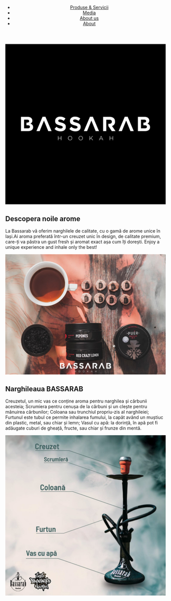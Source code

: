 <!DOCTYPE html>
<html>

<head>
 <title>"Bassarab Hookah"</title>
 <link rel="stylesheet" href="style.css">
</head>
  <body>
    <header>
      <nav>
        <ul>
          <li><a href="prod">Produse & Servicii</a></li>
          <li><a href="media">Media</a></li>
	  <li><a href="about">About us</a></li>
          <li><a href="footer">About</a></li>
        </ul>
      </nav>
    </header>
    <main>
      <div class="top">
	<img src="bsrbmain.jpg">
     	    </div>
      <div id="arom">
	      <h2>Descopera noile arome</h2>
	      <p>La Bassarab vă oferim narghilele de calitate, cu o gamă de arome unice în Iași.Ai aroma preferată într-un creuzet unic în design, de calitate premium, care-ți va păstra un gust fresh și aromat exact așa cum îți dorești. Enjoy a unique experience and inhale only the best!</p>
	      <img id="aroma1" src="arome1.jpg">
	    </div>
      <div id="narghil">
	      <h2>Narghileaua BASSARAB</h2>
	      <p>Creuzetul, un mic vas ce conține aroma pentru narghilea și cărbunii acesteia; Scrumiera pentru cenușa de la cărbuni și un clește
pentru mânuirea cărbunilor; Coloana sau trunchiul propriu-zis al narghileiei; Furtunul este tubul ce permite inhalarea fumului, la capăt având un muștiuc din plastic, metal, sau chiar și lemn; Vasul cu apă: la dorință, în apă pot fi adăugate cuburi de gheață, fructe, sau chiar și frunze din mentă.</p>
	      <img id="nargilea" src="nargilea.jpg">
	    </div>
    </main>
  </body>
</html>
